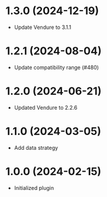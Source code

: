 # 1.3.0 (2024-12-19)

- Update Vendure to 3.1.1

# 1.2.1 (2024-08-04)

- Update compatibility range (#480)

# 1.2.0 (2024-06-21)

- Updated Vendure to 2.2.6

# 1.1.0 (2024-03-05)

- Add data strategy

# 1.0.0 (2024-02-15)

- Initialized plugin
